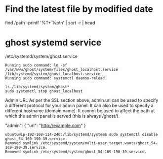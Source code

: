 # Find the latest file by modified date

find /path -printf '%T+ %p\n' | sort -r | head

# ghost systemd service

/etc/systemd/system/ghost.service
```
Running sudo command: ln -sf /var/www/ghost/system/files/ghost_localhost.service /lib/systemd/system/ghost_localhost.service
Running sudo command: systemctl daemon-reload

```

```
ls /lib/systemd/system/ghost*
sudo systemctl stop ghost_localhost
```

Admin URL
As per the SSL section above, admin.url can be used to specify a different protocol for your admin panel. It can also be used to specify a different hostname (domain name). It cannot be used to affect the path at which the admin panel is served (this is always /ghost/).

"admin": { 
  "url": "http://example.com" 
}


```
ubuntu@ip-192-168-114-240:/lib/systemd/system$ sudo systemctl disable ghost_54-169-190-39.service
Removed symlink /etc/systemd/system/multi-user.target.wants/ghost_54-169-190-39.service.
Removed symlink /etc/systemd/system/ghost_54-169-190-39.service.
```
